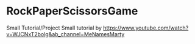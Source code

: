 # RockPaperScissorsGame
 Small Tutorial/Project
Small tutorial by https://www.youtube.com/watch?v=WJCNxT2bolg&ab_channel=MeNamesMarty
